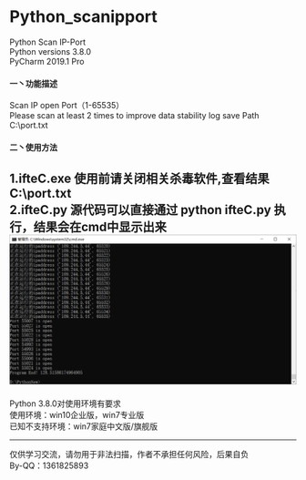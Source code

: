 # Python_scanipport  
Python Scan IP-Port  
Python versions 3.8.0  
PyCharm 2019.1 Pro  
#### 一丶功能描述  
Scan IP open Port（1-65535）  
Please scan at least 2 times to improve data stability
log save Path C:\port.txt  
#### 二丶使用方法  
1.ifteC.exe 使用前请关闭相关杀毒软件,查看结果C:\port.txt  
2.ifteC.py 源代码可以直接通过 python ifteC.py 执行，结果会在cmd中显示出来  
![ifteC.py](https://github.com/itholl/Python_scanipport/blob/master/mianing.png)    
----------------------------------
Python 3.8.0对使用环境有要求  
使用环境：win10企业版，win7专业版  
已知不支持环境：win7家庭中文版/旗舰版  

----------------------------------------

仅供学习交流，请勿用于非法扫描，作者不承担任何风险，后果自负  
By-QQ：1361825893
